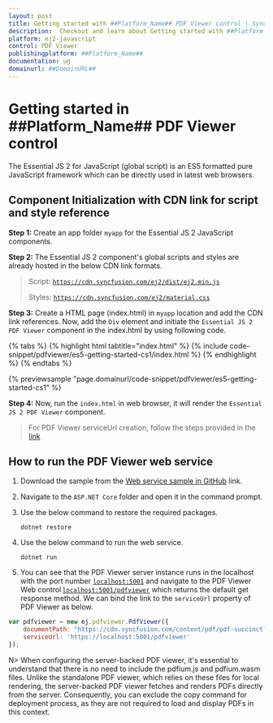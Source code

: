 ```yaml
---
layout: post
title: Getting started with ##Platform_Name## PDF Viewer control | Syncfusion
description:  Checkout and learn about Getting started with ##Platform_Name## PDF Viewer control of Syncfusion Essential JS 2 and more details.
platform: ej2-javascript
control: PDF Viewer 
publishingplatform: ##Platform_Name##
documentation: ug
domainurl: ##DomainURL##
---
```


# Getting started in ##Platform_Name## PDF Viewer control

The Essential JS 2 for JavaScript (global script) is an ES5 formatted pure JavaScript framework which can be directly used in latest web browsers.

## Component Initialization with CDN link for script and style reference

**Step 1:** Create an app folder `myapp` for the Essential JS 2 JavaScript components.

**Step 2:** The Essential JS 2 component's global scripts and styles are already hosted in the below CDN link formats.

> Script: [`https://cdn.syncfusion.com/ej2/dist/ej2.min.js`](https://cdn.syncfusion.com/ej2/dist/ej2.min.js)
>
> Styles: [`https://cdn.syncfusion.com/ej2/material.css`](https://cdn.syncfusion.com/ej2/material.css)

**Step 3:** Create a HTML page (index.html) in `myapp` location and add the CDN link references. Now, add the `Div` element and initiate the `Essential JS 2 PDF Viewer` component in the index.html by using following code.

{% tabs %}
{% highlight html tabtitle="index.html" %}
{% include code-snippet/pdfviewer/es5-getting-started-cs1/index.html %}
{% endhighlight %}
{% endtabs %}
        
{% previewsample "page.domainurl/code-snippet/pdfviewer/es5-getting-started-cs1" %}

**Step 4:** Now, run the `index.html` in web browser, it will render the `Essential JS 2 PDF Viewer` component.

> For PDF Viewer serviceUrl creation, follow the steps provided in the [link](https://ej2.syncfusion.com/documentation/pdfviewer/how-to/create-pdfviewer-service/)

## How to run the PDF Viewer web service

1. Download the sample from the [Web service sample in GitHub](https://github.com/SyncfusionExamples/EJ2-PDFViewer-WebServices) link.
2. Navigate to the `ASP.NET Core` folder and open it in the command prompt.
3. Use the below command to restore the required packages.

   ```
   dotnet restore
   ```

4. Use the below command to run the web service.

   ```
   dotnet run
   ```

5. You can see that the PDF Viewer server instance runs in the localhost with the port number [`localhost:5001`](https://localhost:5001/) and navigate to the PDF Viewer Web control [`localhost:5001/pdfviewer`](https://localhost:5001/pdfviewer) which returns the default get response method. We can bind the link to the `serviceUrl` property of PDF Viewer as below.

```javascript
var pdfviewer = new ej.pdfviewer.PdfViewer({
    documentPath: "https://cdn.syncfusion.com/content/pdf/pdf-succinctly.pdf",
    serviceUrl: 'https://localhost:5001/pdfviewer'
});
```

N> When configuring the server-backed PDF viewer, it's essential to understand that there is no need to include the pdfium.js and pdfium.wasm files. Unlike the standalone PDF viewer, which relies on these files for local rendering, the server-backed PDF viewer fetches and renders PDFs directly from the server. Consequently, you can exclude the copy command for deployment process, as they are not required to load and display PDFs in this context.